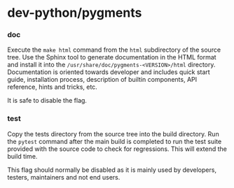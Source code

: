 # dev-python/pygments

### doc
Execute the `make html` command from the `html` subdirectory of the source tree. Use the Sphinx tool to generate documentation in the HTML format and install it into the `/usr/share/doc/pygments-<VERSION>/html` directory. Documentation is oriented towards developer and includes quick start guide, installation process, description of builtin components, API reference, hints and tricks, etc.

It is safe to disable the flag.

### test
Copy the tests directory from the source tree into the build directory. Run the `pytest` command after the main build is completed to run the test suite provided with the source code to check for regressions. This will extend the build time.

This flag should normally be disabled as it is mainly used by developers, testers, maintainers and not end users.
